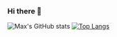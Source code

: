 ### Hi there 👋

![Max's GitHub stats](https://github-readme-stats.vercel.app/api?username=maxmcgrath1&theme=chartreuse-dark&show_icons=true)
[![Top Langs](https://github-readme-stats.vercel.app/api/top-langs/?username=maxmcgrath1&layout=compact)](https://github.com/anuraghazra/github-readme-stats)

<!--
**maxmcgrath1/maxmcgrath1** is a ✨ _special_ ✨ repository because its `README.md` (this file) appears on your GitHub profile.

Here are some ideas to get you started:

- 🔭 I’m currently working on ...
- 🌱 I’m currently learning ...
- 👯 I’m looking to collaborate on ...
- 🤔 I’m looking for help with ...
- 💬 Ask me about ...
- 📫 How to reach me: ...
- 😄 Pronouns: ...
- ⚡ Fun fact: ...
-->
